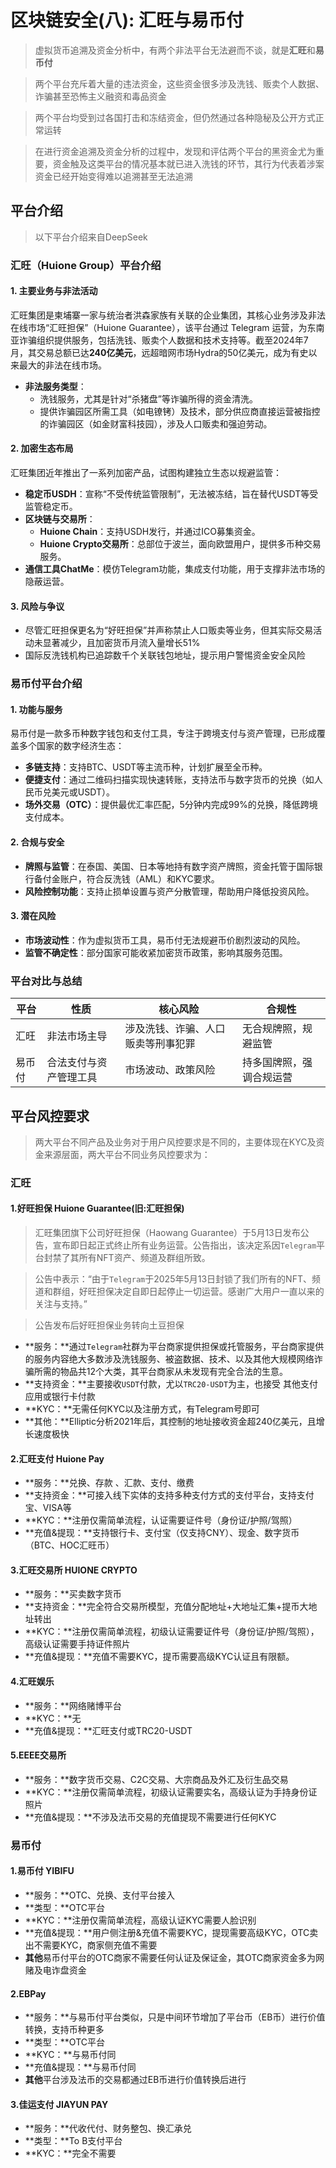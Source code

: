 # 区块链安全(八): 汇旺与易币付
> 虚拟货币追溯及资金分析中，有两个非法平台无法避而不谈，就是**汇旺**和**易币付**

> 两个平台充斥着大量的违法资金，这些资金很多涉及洗钱、贩卖个人数据、诈骗甚至恐怖主义融资和毒品资金

> 两个平台均受到过各国打击和冻结资金，但仍然通过各种隐秘及公开方式正常运转

> 在进行资金追溯及资金分析的过程中，发现和评估两个平台的黑资金尤为重要，资金触及这类平台的情况基本就已进入洗钱的环节，其行为代表着涉案资金已经开始变得难以追溯甚至无法追溯

## 平台介绍

> 以下平台介绍来自DeepSeek

### **汇旺（Huione Group）平台介绍**

#### **1. 主要业务与非法活动**
汇旺集团是柬埔寨一家与统治者洪森家族有关联的企业集团，其核心业务涉及非法在线市场“汇旺担保”（Huione Guarantee），该平台通过 Telegram 运营，为东南亚诈骗组织提供服务，包括洗钱、贩卖个人数据和技术支持等。截至2024年7月，其交易总额已达**240亿美元**，远超暗网市场Hydra的50亿美元，成为有史以来最大的非法在线市场。  
- **非法服务类型**：  
  - 洗钱服务，尤其是针对“杀猪盘”等诈骗所得的资金清洗。  
  - 提供诈骗园区所需工具（如电镣铐）及技术，部分供应商直接运营被指控的诈骗园区（如金财富科技园），涉及人口贩卖和强迫劳动。

#### **2. 加密生态布局**
汇旺集团近年推出了一系列加密产品，试图构建独立生态以规避监管：  
- **稳定币USDH**：宣称“不受传统监管限制”，无法被冻结，旨在替代USDT等受监管稳定币。  
- **区块链与交易所**：  
  - **Huione Chain**：支持USDH发行，并通过ICO募集资金。  
  - **Huione Crypto交易所**：总部位于波兰，面向欧盟用户，提供多币种交易服务。  
- **通信工具ChatMe**：模仿Telegram功能，集成支付功能，用于支撑非法市场的隐蔽运营。  

#### **3. 风险与争议**
- 尽管汇旺担保更名为“好旺担保”并声称禁止人口贩卖等业务，但其实际交易活动未显著减少，且加密货币月流入量增长51%
- 国际反洗钱机构已追踪数千个关联钱包地址，提示用户警惕资金安全风险

### **易币付平台介绍**

#### **1. 功能与服务**
易币付是一款多币种数字钱包和支付工具，专注于跨境支付与资产管理，已形成覆盖多个国家的数字经济生态：  
- **多链支持**：支持BTC、USDT等主流币种，计划扩展至全币种。  
- **便捷支付**：通过二维码扫描实现快速转账，支持法币与数字货币的兑换（如人民币兑美元或USDT）。  
- **场外交易（OTC）**：提供最优汇率匹配，5分钟内完成99%的兑换，降低跨境支付成本。  

#### **2. 合规与安全**
- **牌照与监管**：在泰国、美国、日本等地持有数字资产牌照，资金托管于国际银行备付金账户，符合反洗钱（AML）和KYC要求。  
- **风险控制功能**：支持止损单设置与资产分散管理，帮助用户降低投资风险。  

#### **3. 潜在风险**
- **市场波动性**：作为虚拟货币工具，易币付无法规避币价剧烈波动的风险。  
- **监管不确定性**：部分国家可能收紧加密货币政策，影响其服务范围。  

### **平台对比与总结**
|**平台**|**性质** |**核心风险**|**合规性**|
|---|---|---|---|
|汇旺| 非法市场主导| 涉及洗钱、诈骗、人口贩卖等刑事犯罪| 无合规牌照，规避监管|
|易币付|合法支付与资产管理工具| 市场波动、政策风险| 持多国牌照，强调合规运营|

## 平台风控要求

> 两大平台不同产品及业务对于用户风控要求是不同的，主要体现在KYC及资金来源层面，两大平台不同业务风控要求为：

### 汇旺
#### **1.好旺担保 Huione Guarantee(旧:汇旺担保)**
> 汇旺集团旗下公司好旺担保（Haowang Guarantee）于5月13日发布公告，宣布即日起正式终止所有业务运营。公告指出，该决定系因`Telegram`平台封禁了其所有NFT资产、频道及群组所致。

> 公告中表示：“由于`Telegram`于2025年5月13日封锁了我们所有的NFT、频道和群组，好旺担保决定自即日起停止一切运营。感谢广大用户一直以来的关注与支持。”

> 公告发布后好旺担保业务转向土豆担保

* **服务：**通过`Telegram`社群为平台商家提供担保或托管服务，平台商家提供的服务内容绝大多数涉及洗钱服务、被盗数据、技术、以及其他大规模网络诈骗所需的物品共12个大类，其平台商家从未发现有完全合法的生意。
* **支持资金：**主要接收`USDT`付款，尤以`TRC20-USDT`为主，也接受 其他支付应用或银行卡付款
* **KYC：**无需任何KYC以及注册方式，有Telegram号即可
* **其他：**Elliptic分析2021年后，其控制的地址接收资金超240亿美元，且增长速度极快

#### **2.汇旺支付 Huione Pay**
* **服务：**兑换、存款 、汇款、支付、缴费
* **支持资金：**可接入线下实体的支持多种支付方式的支付平台，支持支付宝、VISA等
* **KYC：**注册仅需简单流程，认证需要证件号（身份证/护照/驾照）
* **充值&提现：**支持银行卡、支付宝（仅支持CNY）、现金、数字货币（BTC、HOC汇旺币）

#### **3.汇旺交易所 HUIONE CRYPTO**
* **服务：**买卖数字货币
* **支持资金：**完全符合交易所模型，充值分配地址+大地址汇集+提币大地址转出
* **KYC：**注册仅需简单流程，初级认证需要证件号（身份证/护照/驾照），高级认证需要手持证件照片
* **充值&提现：**充值不需要KYC，提币需要高级KYC认证且有限额。

#### **4.汇旺娱乐**
* **服务：**网络赌博平台
* **KYC：**无
* **充值&提现：**汇旺支付或TRC20-USDT

#### **5.EEEE交易所**
* **服务：**数字货币交易、C2C交易、大宗商品及外汇及衍生品交易
* **KYC：**注册仅需简单流程，初级认证需要实名，高级认证为手持身份证照片
* **充值&提现：**不涉及法币交易的充值提现不需要进行任何KYC

### 易币付
#### **1.易币付 YIBIFU**
* **服务：**OTC、兑换、支付平台接入
* **类型：**OTC平台
* **KYC：**注册仅需简单流程，高级认证KYC需要人脸识别
* **充值&提现：**用户侧注册&充值不需要KYC，提现需要高级KYC，OTC卖出不需要KYC，商家侧充值不需要
* **其他**易币付平台的OTC商家不需要任何认证及保证金，其OTC商家资金多为网赌及电诈盘资金

#### **2.EBPay**
* **服务：**与易币付平台类似，只是中间环节增加了平台币（EB币）进行价值转换，支持币种更多
* **类型：**OTC平台
* **KYC：**与易币付同
* **充值&提现：**与易币付同
* **其他**平台涉及法币的交易都通过EB币进行价值转换后进行

#### **3.佳运支付 JIAYUN PAY**
* **服务：**代收代付、财务整包、换汇承兑
* **类型：**To B支付平台
* **KYC：**完全不需要